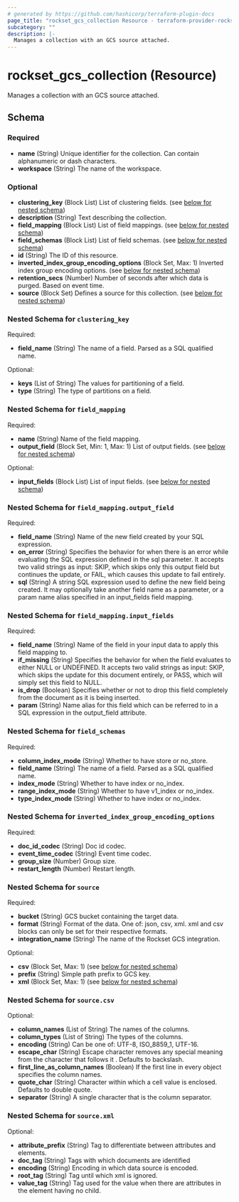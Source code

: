 ```yaml
---
# generated by https://github.com/hashicorp/terraform-plugin-docs
page_title: "rockset_gcs_collection Resource - terraform-provider-rockset"
subcategory: ""
description: |-
  Manages a collection with an GCS source attached.
---
```


# rockset_gcs_collection (Resource)

Manages a collection with an GCS source attached.



<!-- schema generated by tfplugindocs -->
## Schema

### Required

- **name** (String) Unique identifier for the collection. Can contain alphanumeric or dash characters.
- **workspace** (String) The name of the workspace.

### Optional

- **clustering_key** (Block List) List of clustering fields. (see [below for nested schema](#nestedblock--clustering_key))
- **description** (String) Text describing the collection.
- **field_mapping** (Block List) List of field mappings. (see [below for nested schema](#nestedblock--field_mapping))
- **field_schemas** (Block List) List of field schemas. (see [below for nested schema](#nestedblock--field_schemas))
- **id** (String) The ID of this resource.
- **inverted_index_group_encoding_options** (Block Set, Max: 1) Inverted index group encoding options. (see [below for nested schema](#nestedblock--inverted_index_group_encoding_options))
- **retention_secs** (Number) Number of seconds after which data is purged. Based on event time.
- **source** (Block Set) Defines a source for this collection. (see [below for nested schema](#nestedblock--source))

<a id="nestedblock--clustering_key"></a>
### Nested Schema for `clustering_key`

Required:

- **field_name** (String) The name of a field. Parsed as a SQL qualified name.

Optional:

- **keys** (List of String) The values for partitioning of a field.
- **type** (String) The type of partitions on a field.


<a id="nestedblock--field_mapping"></a>
### Nested Schema for `field_mapping`

Required:

- **name** (String) Name of the field mapping.
- **output_field** (Block Set, Min: 1, Max: 1) List of output fields. (see [below for nested schema](#nestedblock--field_mapping--output_field))

Optional:

- **input_fields** (Block List) List of input fields. (see [below for nested schema](#nestedblock--field_mapping--input_fields))

<a id="nestedblock--field_mapping--output_field"></a>
### Nested Schema for `field_mapping.output_field`

Required:

- **field_name** (String) Name of the new field created by your SQL expression.
- **on_error** (String) Specifies the behavior for when there is an error while evaluating the SQL expression defined in the sql parameter. It accepts two valid strings as input: SKIP, which skips only this output field but continues the update, or FAIL, which causes this update to fail entirely.
- **sql** (String) A string SQL expression used to define the new field being created. It may optionally take another field name as a parameter, or a param name alias specified in an input_fields field mapping.


<a id="nestedblock--field_mapping--input_fields"></a>
### Nested Schema for `field_mapping.input_fields`

Required:

- **field_name** (String) Name of the field in your input data to apply this field mapping to.
- **if_missing** (String) Specifies the behavior for when the field evaluates to either NULL or UNDEFINED. It accepts two valid strings as input: SKIP, which skips the update for this document entirely, or PASS, which will simply set this field to NULL.
- **is_drop** (Boolean) Specifies whether or not to drop this field completely from the document as it is being inserted.
- **param** (String) Name alias for this field which can be referred to in a SQL expression in the output_field attribute.



<a id="nestedblock--field_schemas"></a>
### Nested Schema for `field_schemas`

Required:

- **column_index_mode** (String) Whether to have store or no_store.
- **field_name** (String) The name of a field. Parsed as a SQL qualified name.
- **index_mode** (String) Whether to have index or no_index.
- **range_index_mode** (String) Whether to have v1_index or no_index.
- **type_index_mode** (String) Whether to have index or no_index.


<a id="nestedblock--inverted_index_group_encoding_options"></a>
### Nested Schema for `inverted_index_group_encoding_options`

Required:

- **doc_id_codec** (String) Doc id codec.
- **event_time_codec** (String) Event time codec.
- **group_size** (Number) Group size.
- **restart_length** (Number) Restart length.


<a id="nestedblock--source"></a>
### Nested Schema for `source`

Required:

- **bucket** (String) GCS bucket containing the target data.
- **format** (String) Format of the data. One of: json, csv, xml. xml and csv blocks can only be set for their respective formats.
- **integration_name** (String) The name of the Rockset GCS integration.

Optional:

- **csv** (Block Set, Max: 1) (see [below for nested schema](#nestedblock--source--csv))
- **prefix** (String) Simple path prefix to GCS key.
- **xml** (Block Set, Max: 1) (see [below for nested schema](#nestedblock--source--xml))

<a id="nestedblock--source--csv"></a>
### Nested Schema for `source.csv`

Optional:

- **column_names** (List of String) The names of the columns.
- **column_types** (List of String) The types of the columns.
- **encoding** (String) Can be one of: UTF-8, ISO_8859_1, UTF-16.
- **escape_char** (String) Escape character removes any special meaning from the character that follows it . Defaults to backslash.
- **first_line_as_column_names** (Boolean) If the first line in every object specifies the column names.
- **quote_char** (String) Character within which a cell value is enclosed. Defaults to double quote.
- **separator** (String) A single character that is the column separator.


<a id="nestedblock--source--xml"></a>
### Nested Schema for `source.xml`

Optional:

- **attribute_prefix** (String) Tag to differentiate between attributes and elements.
- **doc_tag** (String) Tags with which documents are identified
- **encoding** (String) Encoding in which data source is encoded.
- **root_tag** (String) Tag until which xml is ignored.
- **value_tag** (String) Tag used for the value when there are attributes in the element having no child.


